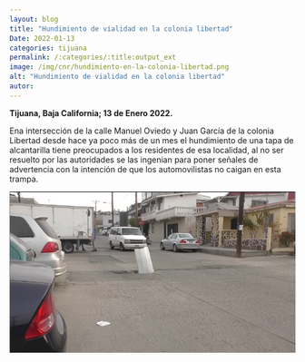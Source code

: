 ```yaml
---
layout: blog
title: "Hundimiento de vialidad en la colonia libertad"
Date: 2022-01-13
categories: tijuana
permalink: /:categories/:title:output_ext
image: /img/cnr/hundimiento-en-la-colonia-libertad.png
alt: "Hundimiento de vialidad en la colonia libertad"
autor:
---
```


**Tijuana, Baja California; 13 de Enero 2022.** 

Ena intersección de la calle Manuel Oviedo y Juan García de la colonia Libertad desde hace ya poco más de un mes el hundimiento de una tapa de alcantarilla tiene preocupados a los residentes de esa localidad, al no ser resuelto por las autoridades se las ingenian para poner señales de advertencia con la intención de que los automovilistas no caigan en esta trampa. 


<div id="carouselExampleSlidesOnly" class="carousel slide" data-ride="carousel">
  <div class="carousel-inner">
    <div class="carousel-item active">
       <img class="d-block w-100" src="/img/cnr/hundimiento-en-la-colonia-libertad.png" loading="lazy"  alt="Hundimiento de vialidad en la colonia libertad">
    </div>
  </div>
</div>